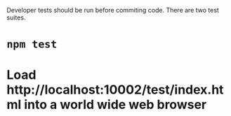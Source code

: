 Developer tests should be run before commiting code. There are two test suites.

  # `npm test`

  # Load http://localhost:10002/test/index.html into a world wide web browser
